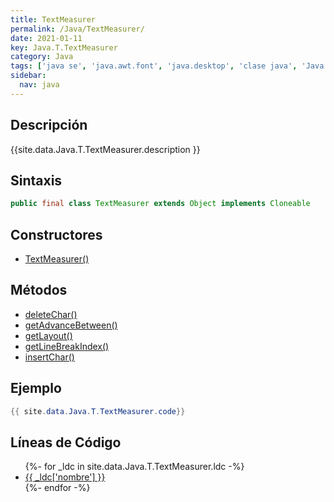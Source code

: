 ```yaml
---
title: TextMeasurer
permalink: /Java/TextMeasurer/
date: 2021-01-11
key: Java.T.TextMeasurer
category: Java
tags: ['java se', 'java.awt.font', 'java.desktop', 'clase java', 'Java 1.3']
sidebar: 
  nav: java
---
```


## Descripción
{{site.data.Java.T.TextMeasurer.description }}

## Sintaxis
~~~java
public final class TextMeasurer extends Object implements Cloneable
~~~

## Constructores
* [TextMeasurer()](/Java/TextMeasurer/TextMeasurer/)

## Métodos
* [deleteChar()](/Java/TextMeasurer/deleteChar)
* [getAdvanceBetween()](/Java/TextMeasurer/getAdvanceBetween)
* [getLayout()](/Java/TextMeasurer/getLayout)
* [getLineBreakIndex()](/Java/TextMeasurer/getLineBreakIndex)
* [insertChar()](/Java/TextMeasurer/insertChar)

## Ejemplo
~~~java
{{ site.data.Java.T.TextMeasurer.code}}
~~~

## Líneas de Código
<ul>
{%- for _ldc in site.data.Java.T.TextMeasurer.ldc -%}
   <li>
       <a href="{{_ldc['url'] }}">{{ _ldc['nombre'] }}</a>
   </li>
{%- endfor -%}
</ul>
